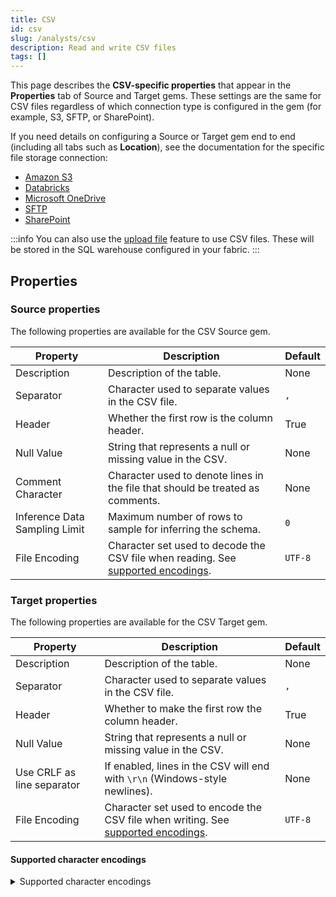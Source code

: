 ```yaml
---
title: CSV
id: csv
slug: /analysts/csv
description: Read and write CSV files
tags: []
---
```


This page describes the **CSV-specific properties** that appear in the **Properties** tab of Source and Target gems. These settings are the same for CSV files regardless of which connection type is configured in the gem (for example, S3, SFTP, or SharePoint).

If you need details on configuring a Source or Target gem end to end (including all tabs such as **Location**), see the documentation for the specific file storage connection:

- [Amazon S3](/analysts/s3-gem)
- [Databricks](/analysts/databricks-volumes-gem)
- [Microsoft OneDrive](/analysts/onedrive-gem)
- [SFTP](/analysts/sftp-gem)
- [SharePoint](/analysts/sharepoint-gem)

:::info
You can also use the [upload file](docs/analysts/development/gems/source-target/table/upload-files.md) feature to use CSV files. These will be stored in the SQL warehouse configured in your fabric.
:::

## Properties

### Source properties

The following properties are available for the CSV Source gem.

| Property                      | Description                                                                                                        | Default |
| ----------------------------- | ------------------------------------------------------------------------------------------------------------------ | ------- |
| Description                   | Description of the table.                                                                                          | None    |
| Separator                     | Character used to separate values in the CSV file.                                                                 | `,`     |
| Header                        | Whether the first row is the column header.                                                                        | True    |
| Null Value                    | String that represents a null or missing value in the CSV.                                                         | None    |
| Comment Character             | Character used to denote lines in the file that should be treated as comments.                                     | None    |
| Inference Data Sampling Limit | Maximum number of rows to sample for inferring the schema.                                                         | `0`     |
| File Encoding                 | Character set used to decode the CSV file when reading. See [supported encodings](#supported-character-encodings). | `UTF-8` |

### Target properties

The following properties are available for the CSV Target gem.

| Property                   | Description                                                                                                        | Default |
| -------------------------- | ------------------------------------------------------------------------------------------------------------------ | ------- |
| Description                | Description of the table.                                                                                          | None    |
| Separator                  | Character used to separate values in the CSV file.                                                                 | `,`     |
| Header                     | Whether to make the first row the column header.                                                                   | True    |
| Null Value                 | String that represents a null or missing value in the CSV.                                                         | None    |
| Use CRLF as line separator | If enabled, lines in the CSV will end with `\r\n` (Windows-style newlines).                                        | None    |
| File Encoding              | Character set used to encode the CSV file when writing. See [supported encodings](#supported-character-encodings). | `UTF-8` |

#### Supported character encodings

<details>
<summary>Supported character encodings</summary>

- UTF-8
- UTF-16
- ISO-8859-1
- ISO-8859-2
- ISO-8859-3
- ISO-8859-4
- ISO-8859-5
- ISO-8859-6
- ISO-8859-7
- ISO-8859-8
- ISO-8859-9
- ISO-8859-10
- ISO-8859-13
- ISO-8859-14
- ISO-8859-15
- ISO-8859-16
- Windows-1250
- Windows-1251
- Windows-1252
- Windows-1253
- Windows-1254
- Windows-1255
- Windows-1256
- Windows-1257
- Windows-1258
- Windows-874
- CodePage437
- CodePage850
- CodePage852
- CodePage855
- CodePage858
- CodePage860
- CodePage862
- CodePage863
- CodePage865
- CodePage866
- Macintosh
- MacintoshCyrillic
- KOI8R
- KOI8U
- XUserDefined
- ASCII

</details>
